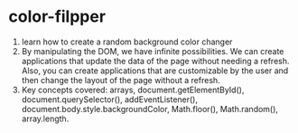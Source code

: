 ﻿# color-filpper
 1. learn how to create a random background color changer
 2. By manipulating the DOM, we have infinite possibilities. We can create applications that update the data of the page without needing a refresh. Also, you can create applications that are customizable by the user and then change the layout of the page without a refresh.
 3. Key concepts covered:
arrays,
document.getElementById(),
document.querySelector(),
addEventListener(),
document.body.style.backgroundColor,
Math.floor(),
Math.random(),
array.length.
